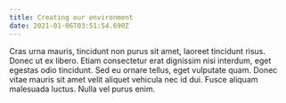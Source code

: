 ```yaml
---
title: Creating our environment
date: 2021-01-06T03:51:54.690Z
---
```

<!--StartFragment-->

Cras urna mauris, tincidunt non purus sit amet, laoreet tincidunt risus. Donec ut ex libero. Etiam consectetur erat dignissim nisi interdum, eget egestas odio tincidunt. Sed eu ornare tellus, eget vulputate quam. Donec vitae mauris sit amet velit aliquet vehicula nec id dui. Fusce aliquam malesuada luctus. Nulla vel purus enim.

<!--EndFragment-->